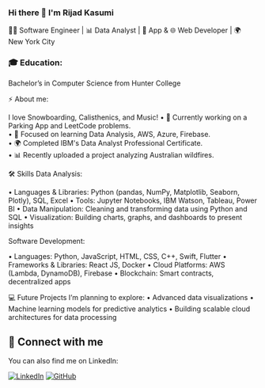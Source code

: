 ### Hi there 👋 I'm Rijad Kasumi
👨‍💻 Software Engineer | 📊 Data Analyst | 📱 App & 🌐 Web Developer | 🌍 New York City

### 🎓 Education: 
Bachelor’s in Computer Science from Hunter College

⚡ About me: 

I love Snowboarding, Calisthenics, and Music!
• 🔭 Currently working on a Parking App and LeetCode problems. <br>
• 🌱 Focused on learning Data Analysis, AWS, Azure, Firebase. <br>
• 🌍 Completed IBM's Data Analyst Professional Certificate. <br>
• 📊 Recently uploaded a project analyzing Australian wildfires.

🛠 Skills
Data Analysis:

• Languages & Libraries: Python (pandas, NumPy, Matplotlib, Seaborn, Plotly), SQL, Excel
• Tools: Jupyter Notebooks, IBM Watson, Tableau, Power BI
• Data Manipulation: Cleaning and transforming data using Python and SQL
• Visualization: Building charts, graphs, and dashboards to present insights

Software Development:

• Languages: Python, JavaScript, HTML, CSS, C++, Swift, Flutter
• Frameworks & Libraries: React JS, Docker
• Cloud Platforms: AWS (Lambda, DynamoDB), Firebase
• Blockchain: Smart contracts, decentralized apps

💻 Future Projects
I’m planning to explore:
• Advanced data visualizations
• Machine learning models for predictive analytics
• Building scalable cloud architectures for data processing


## 🤝 Connect with me

You can also find me on LinkedIn:

[![LinkedIn](https://img.shields.io/badge/-LinkedIn-0077B5?style=for-the-badge&logo=linkedin&logoColor=white)](https://www.linkedin.com/in/rijadkasumi/)
[![GitHub](https://img.shields.io/badge/-GitHub-000?style=for-the-badge&logo=GitHub)](https://github.com/rijadkasumi)

